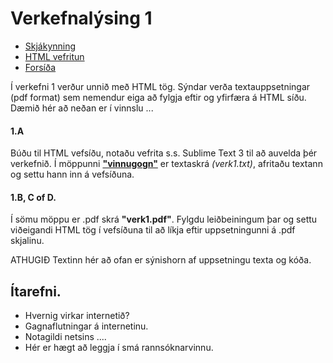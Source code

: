 # Verkefnalýsing 1
* [Skjákynning](https://gjg.github.io/Vefhonnun/)
* [HTML vefritun](Readme.md)
* [Forsíða](https://github.com/gjg/Vefhonnun/)

Í verkefni 1 verður unnið með HTML tög. Sýndar verða textauppsetningar (pdf format) sem nemendur eiga að fylgja eftir og yfirfæra á HTML síðu. Dæmið hér að neðan er í vinnslu ...

#### 1.A
Búðu til HTML vefsíðu, notaðu vefrita s.s. Sublime Text 3 til að auvelda þér verkefnið.
Í möppunni [**"vinnugogn"**](https://github.com/GJG/Vefhonnun/tree/master/Verkefni1-HTML/vinnugogn) er textaskrá *(verk1.txt)*, afritaðu textann og settu hann inn á vefsíðuna. 
#### 1.B, C of D.
Í sömu möppu er .pdf skrá **"verk1.pdf"**. Fylgdu leiðbeiningum þar og settu viðeigandi HTML tög í vefsíðuna til að líkja eftir uppsetningunni á .pdf skjalinu. 



ATHUGIÐ Textinn hér að ofan er sýnishorn af uppsetningu texta og kóða.

## Ítarefni.
* Hvernig virkar internetið? 
* Gagnaflutningar á internetinu.
* Notagildi netsins ....
* Hér er hægt að leggja í smá rannsóknarvinnu.


